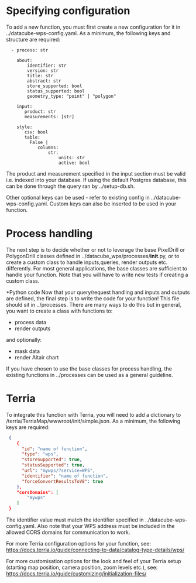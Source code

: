 # Specifying configuration
To add a new function, you must first create a new configuration for it in ../datacube-wps-config.yaml. As a minimum, the following keys and structure are required:
```
  - process: str

    about:
        identifier: str
        version: str
        title: str
        abstract: str
        store_supported: bool
        status_supported: bool
        geometry_type: "point" | "polygon"

    input:
       product: str
       measurements: [str]

    style:
       csv: bool
       table:
         False |
            columns:
                str:
                    units: str
                    active: bool
```

The product and measurement specified in the input section must be valid i.e. indexed into your database. If using the default Postgres database, this can be done through the query ran by ../setup-db.sh.

Other optional keys can be used - refer to existing config in ../datacube-wps-config.yaml. Custom keys can also be inserted to be used in your function.

# Process handling
The next step is to decide whether or not to leverage the base PixelDrill or PolygonDrill classes defined in ../datacube_wps/processes/__init__.py, or to create a custom class to handle inputs,queries, render outputs etc. differently. For most general applications, the base classes are sufficient to handle your function. Note that you will have to write new tests if creating a custom class.

*Python code
Now that your query/request handling and inputs and outputs are defined, the final step is to write the code for your function! This file should sit in ../processes. There are many ways to do this but in general, you want to create a class with functions to:
 - process data
 - render outputs

and optionally:
 - mask data
 - render Altair chart

 If you have chosen to use the base classes for process handling, the existing functions in ../processes can be used as a general guideline.

 # Terria
 To integrate this function with Terria, you will need to add a dictionary to /terria/TerriaMap/wwwroot/init/simple.json. As a minimum, the following keys are required:

```json
 {
    {
      "id": "name of function",
      "type": "wps",
      "storeSupported": true,
      "statusSupported": true,
      "url": "mywps/?service=WPS",
      "identifier": "name of function",
      "forceConvertResultsToV8": true
    },
    "corsDomains": [
        "mywps"
    ]
 }
```

 The identifier value must match the identifier specified in ../datacube-wps-config.yaml. Also note that your WPS address must be included in the allowed CORS domains for communication to work. 
 
 For more Terria configuration options for your function, see: https://docs.terria.io/guide/connecting-to-data/catalog-type-details/wps/

 For more customisation options for the look and feel of your Terria setup (starting map position, camera position, zoom levels etc.), see: https://docs.terria.io/guide/customizing/initialization-files/
